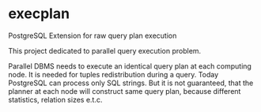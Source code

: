# execplan
PostgreSQL Extension for raw query plan execution

This project dedicated to parallel query execution problem.

Parallel DBMS needs to execute an identical query plan at each computing node. It is needed for tuples redistribution during a query.
Today PostgreSQL can process only SQL strings. But it is not guaranteed, that the planner at each node will construct same query plan, because different statistics, relation sizes e.t.c.
